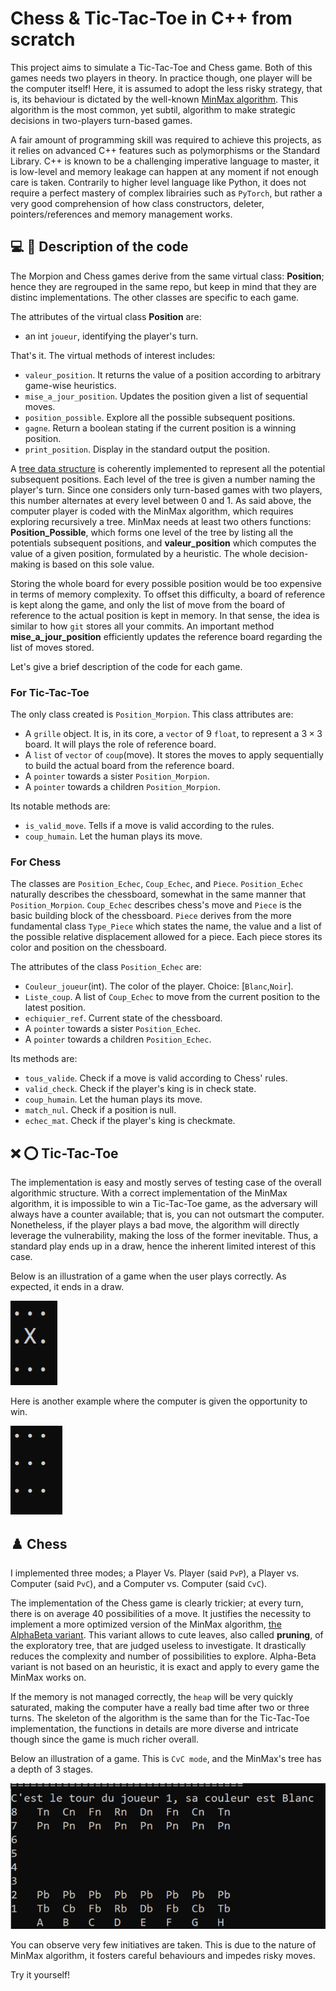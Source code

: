 # Chess & Tic-Tac-Toe in C++ from scratch

This project aims to simulate a Tic-Tac-Toe and Chess game. Both of this games needs two players in theory. 
In practice though, one player will be the computer itself! Here, it is assumed to adopt the less risky strategy, that is, its behaviour is dictated by the well-known [MinMax algorithm](https://en.wikipedia.org/wiki/Minimax). This algorithm is the most common, yet subtil, algorithm to make strategic decisions in two-players turn-based games.

A fair amount of programming skill was required to achieve this projects, as it relies on advanced C++ features such as polymorphisms or the Standard Library.
C++ is known to be a challenging imperative language to master, it is low-level and memory leakage can happen at any moment if not enough care is taken. Contrarily to higher level language like Python, it does not require a perfect mastery of complex librairies such as `PyTorch`, but rather a very good comprehension of how class constructors, deleter, pointers/references and memory management works.

## 💻 🤖 Description of the code

The Morpion and Chess games derive from the same virtual class: **Position**; hence they are regrouped in the same repo, but keep in mind that they are distinc implementations. The other classes are specific to each game.

The attributes of the virtual class **Position** are:
* an int `joueur`, identifying the player's turn.

That's it. The virtual methods of interest includes:
* `valeur_position`. It returns the value of a position according to arbitrary game-wise heuristics.
* `mise_a_jour_position`. Updates the position given a list of sequential moves.
* `position_possible`. Explore all the possible subsequent positions.
* `gagne`. Return a boolean stating if the current position is a winning position.
* `print_position`. Display in the standard output the position.

A [tree data structure](https://en.wikipedia.org/wiki/Tree_(abstract_data_type)) is coherently implemented to represent all the potential subsequent positions. Each level of the tree is given a number naming the player's turn. Since one considers only turn-based games with two players, this number alternates at every level between $0$ and $1$.
As said above, the computer player is coded with the MinMax algorithm, which requires exploring recursively a tree.
MinMax needs at least two others functions: **Position_Possible**, which forms one level of the tree by listing all the potentials subsequent positions, and **valeur_position** which computes the value of a given position, formulated by a heuristic. The  whole decision-making is based on this sole value.

Storing the whole board for every possible position would be too expensive in terms of memory complexity. To offset this difficulty, a board of reference is kept along the game, and only the list of move from the board of reference to the actual position is kept in memory. In that sense, the idea is similar to how `git` stores all your commits.
An important method **mise_a_jour_position** efficiently updates the reference board regarding the list of moves stored.


Let's give a brief description of the code for each game.

### For Tic-Tac-Toe

The only class created is `Position_Morpion`. This class attributes are:

* A `grille` object. It is, in its core, a `vector` of $9$ `float`, to represent a $3 \times 3$ board. It will plays the role of reference board.
* A `list` of `vector` of `coup`(move). It stores the moves to apply sequentially to build the actual board from the reference board.
* A `pointer` towards a sister `Position_Morpion`.
* A `pointer` towards a children `Position_Morpion`.

Its notable methods are:

* `is_valid_move`. Tells if a move is valid according to the rules.
* `coup_humain`. Let the human plays its move.

### For Chess

The classes are `Position_Echec`, `Coup_Echec`, and `Piece`. `Position_Echec` naturally describes the chessboard, somewhat in the same manner that `Position_Morpion`.
`Coup_Echec` describes chess's move and `Piece` is the basic building block of the chessboard. `Piece` derives from the more fundamental class `Type_Piece`  which states the name, the value and a list of the possible
relative displacement allowed for a piece. Each piece stores its color and position on the chessboard.

The attributes of the class `Position_Echec` are:
* `Couleur_joueur`(int). The color of the player. Choice: [`Blanc`,`Noir`].
* `Liste_coup`. A list of `Coup_Echec` to move from the current position to the latest position.
* `echiquier_ref`. Current state of the chessboard.
* A `pointer` towards a sister `Position_Echec`.
* A `pointer` towards a children `Position_Echec`.

Its methods are:
* `tous_valide`. Check if a move is valid according to Chess' rules.
* `valid_check`. Check if the player's king is in check state.
* `coup_humain`. Let the human plays its move.
* `match_nul`. Check if a position is null.
* `echec_mat`. Check if the player's king is checkmate.
## ❌ ⭕ Tic-Tac-Toe

The implementation is easy and mostly serves of testing case of the overall algorithmic structure. With a correct implementation of the MinMax algorithm, it is impossible to win a Tic-Tac-Toe game, as the adversary will always have a counter available; that is, you can not outsmart the computer.
Nonetheless, if the player plays a bad move, the algorithm will directly leverage the vulnerability, making the loss of the former inevitable. Thus, a standard play ends up in a draw, hence the inherent limited interest
of this case.

Below is an illustration of a game when the user plays correctly. As expected, it ends in a draw.

![](Tic-Tac-Toe/img/TTT.gif)

Here is another example where the computer is given the opportunity to win.

![](Tic-Tac-Toe/img/ezgif.com-animated-gif-maker.gif)

## ♟️ Chess

I implemented three modes; a Player Vs. Player (said `PvP`), a Player vs. Computer (said `PvC`), and a Computer vs. Computer (said `CvC`). 

The implementation of the Chess game is clearly trickier; at every turn, there is on average 40 possibilities of a move. It justifies the necessity to implement a more optimized version of the MinMax algorithm, [the AlphaBeta variant](https://en.wikipedia.org/wiki/Alpha%E2%80%93beta_pruning). This variant allows to cute leaves, also called **pruning**, of the exploratory tree, that are judged useless to investigate. It drastically reduces the complexity and number of possibilities to explore. Alpha-Beta variant is not based on an heuristic, it is exact and apply to every game the MinMax works on.

If the memory is not managed correctly, the `heap` will be very quickly saturated, making the computer have a really bad time after two or three turns. The skeleton of the algorithm is the same than for the Tic-Tac-Toe implementation, 
the functions in details are more diverse and intricate though since the game is much richer overall.

Below an illustration of a game. This is `CvC mode`, and the MinMax's tree has a depth of 3 stages.

![](Chess/img/ezgif.com-animated-gif-maker.gif)

You can observe very few initiatives are taken. This is due to the nature of MinMax algorithm, it fosters careful behaviours and impedes risky moves. 


Try it yourself! 
